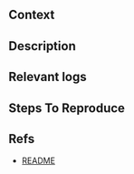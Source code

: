 ## Context
<!--
Note: WHY is it being done?

Example:

Explain here...

Closes #1
-->

## Description
<!--
Note: WHAT was done?
- [x] added this
- [x] changed that
- [x] refactor those things
- [ ] and so on...
-->

## Relevant logs
<!--
Note: Inform logs or add screenshots/videos
-->

## Steps To Reproduce
<!--
Example: steps to reproduce the behavior:
1. In this environment...
2. With this config...
3. Run '...'
4. See...
-->

## Refs
<!--
Note: List of related links and updated docs (READMEs, Notion, Google Docs, others links, etc).
-->

- [README](/my-tooling/my-ez-cli#readme)
